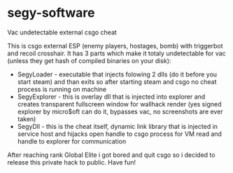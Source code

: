 # segy-software
Vac undetectable external csgo cheat

This is csgo external ESP (enemy players, hostages, bomb) with triggerbot and recoil crosshair. It has 3 parts which make it totaly undetectable for vac (unless they get hash of compiled binaries on your disk):

- SegyLoader - executable that injects folowing 2 dlls (do it before you start steam) and than exits so after starting steam and csgo no cheat process is running on machine
- SegyExplorer - this is overlay dll that is injected into explorer and creates transparent fullscreen window for wallhack render (yes signed explorer by micro$oft can do it, bypasses vac, no screenshots are ever taken)
- SegyDll - this is the cheat itself, dynamic link library that is injected in service host and hijacks open handle to csgo process for VM read and handle to explorer for communication

After reaching rank Global Elite i got bored and quit csgo so i decided to release this private hack to public. Have fun!
